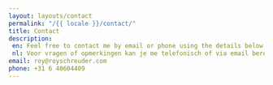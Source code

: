 ```yaml
---
layout: layouts/contact
permalink: "/{{ locale }}/contact/"
title: Contact 
description:
 en: Feel free to contact me by email or phone using the details below.
 nl: Voor vragen of opmerkingen kan je me telefonisch of via email bereiken met onderstaande gegevens.
email: roy@royschreuder.com
phone: +31 6 40604409
---
```

